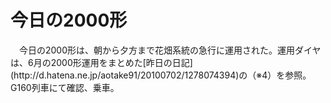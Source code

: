 # 今日の2000形

<div class="section">　今日の2000形は、朝から夕方まで花畑系統の急行に運用された。運用ダイヤは、6月の2000形運用をまとめた[昨日の日記](http://d.hatena.ne.jp/aotake91/20100702/1278074394)の（※4）を参照。G160列車にて確認、乗車。</div>